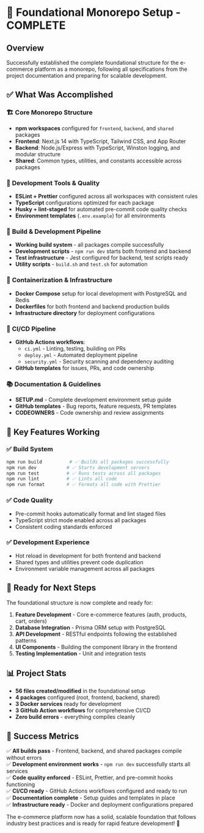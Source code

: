 # 🎉 Foundational Monorepo Setup - COMPLETE

## Overview

Successfully established the complete foundational structure for the e-commerce
platform as a monorepo, following all specifications from the project
documentation and preparing for scalable development.

## ✅ What Was Accomplished

### 🏗️ **Core Monorepo Structure**

- **npm workspaces** configured for `frontend`, `backend`, and `shared` packages
- **Frontend**: Next.js 14 with TypeScript, Tailwind CSS, and App Router
- **Backend**: Node.js/Express with TypeScript, Winston logging, and modular
  structure
- **Shared**: Common types, utilities, and constants accessible across packages

### 🔧 **Development Tools & Quality**

- **ESLint + Prettier** configured across all workspaces with consistent rules
- **TypeScript** configurations optimized for each package
- **Husky + lint-staged** for automated pre-commit code quality checks
- **Environment templates** (`.env.example`) for all environments

### 🚀 **Build & Development Pipeline**

- **Working build system** - all packages compile successfully
- **Development scripts** - `npm run dev` starts both frontend and backend
- **Test infrastructure** - Jest configured for backend, test scripts ready
- **Utility scripts** - `build.sh` and `test.sh` for automation

### 🐳 **Containerization & Infrastructure**

- **Docker Compose** setup for local development with PostgreSQL and Redis
- **Dockerfiles** for both frontend and backend production builds
- **Infrastructure directory** for deployment configurations

### 🔄 **CI/CD Pipeline**

- **GitHub Actions workflows**:
  - `ci.yml` - Linting, testing, building on PRs
  - `deploy.yml` - Automated deployment pipeline
  - `security.yml` - Security scanning and dependency auditing
- **GitHub templates** for issues, PRs, and code ownership

### 📚 **Documentation & Guidelines**

- **SETUP.md** - Complete development environment setup guide
- **GitHub templates** - Bug reports, feature requests, PR templates
- **CODEOWNERS** - Code ownership and review assignments

## 🎯 **Key Features Working**

### ✅ **Build System**

```bash
npm run build          # ✅ Builds all packages successfully
npm run dev           # ✅ Starts development servers
npm run test          # ✅ Runs tests across all packages
npm run lint          # ✅ Lints all code
npm run format        # ✅ Formats all code with Prettier
```

### ✅ **Code Quality**

- Pre-commit hooks automatically format and lint staged files
- TypeScript strict mode enabled across all packages
- Consistent coding standards enforced

### ✅ **Development Experience**

- Hot reload in development for both frontend and backend
- Shared types and utilities prevent code duplication
- Environment variable management across all packages

## 🚀 **Ready for Next Steps**

The foundational structure is now complete and ready for:

1. **Feature Development** - Core e-commerce features (auth, products, cart,
   orders)
2. **Database Integration** - Prisma ORM setup with PostgreSQL
3. **API Development** - RESTful endpoints following the established patterns
4. **UI Components** - Building the component library in the frontend
5. **Testing Implementation** - Unit and integration tests

## 📊 **Project Stats**

- **56 files created/modified** in the foundational setup
- **4 packages** configured (root, frontend, backend, shared)
- **3 Docker services** ready for development
- **3 GitHub Action workflows** for comprehensive CI/CD
- **Zero build errors** - everything compiles cleanly

## 🎉 **Success Metrics**

✅ **All builds pass** - Frontend, backend, and shared packages compile without
errors  
✅ **Development environment works** - `npm run dev` successfully starts all
services  
✅ **Code quality enforced** - ESLint, Prettier, and pre-commit hooks
functioning  
✅ **CI/CD ready** - GitHub Actions workflows configured and ready to run  
✅ **Documentation complete** - Setup guides and templates in place  
✅ **Infrastructure ready** - Docker and deployment configurations prepared

The e-commerce platform now has a solid, scalable foundation that follows
industry best practices and is ready for rapid feature development! 🚀
